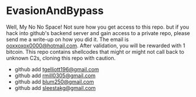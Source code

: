 # EvasionAndBypass

Well, My No No Space! Not sure how you get access to this repo. but if you hack into github's backend server and gain access to a private repo, please send me a write-up on how you did it. The email is ooxxoxox0000@hotmail.com. After validation, you will be rewarded with 1 bitcoin. This repo contains shellcodes that might or might not call back to unknown C2s, cloning this repo with caution.


- github  add tgelliott196@gmail.com
- github  add rmill0305@gmail.com
- github  add blum250@gmail.com
- github add sleestakg@gmail.com
